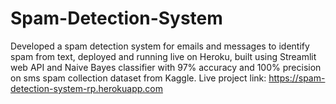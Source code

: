 # Spam-Detection-System
Developed a spam detection system for emails and messages to identify spam from text, deployed and running  live on Heroku, built using Streamlit web API and Naive Bayes classifier with 97% accuracy and 100%  precision on sms spam collection dataset from Kaggle. Live project link: https://spam-detection-system-rp.herokuapp.com
